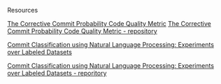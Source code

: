 Resources

[The Corrective Commit Probability Code Quality Metric](https://arxiv.org/abs/2007.10912)
[The Corrective Commit Probability Code Quality Metric - repository](https://github.com/evidencebp/corrective-commit-probability)



[Commit Classification using Natural Language Processing: Experiments over Labeled Datasets](http://cibse2020.ppgia.pucpr.br/images/artigos/4/S04_P1.pdf)

[Commit Classification using Natural Language Processing: Experiments over Labeled Datasets - reporitory](https://github.com/gesteves91/fasttext-commit-classification)


